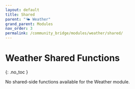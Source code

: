 ```yaml
---
layout: default
title: Shared
parent: "🌤️ Weather"
grand_parent: Modules
nav_order: 3
permalink: /community_bridge/modules/weather/shared/
---
```


# Weather Shared Functions
{: .no_toc }

No shared-side functions available for the Weather module.